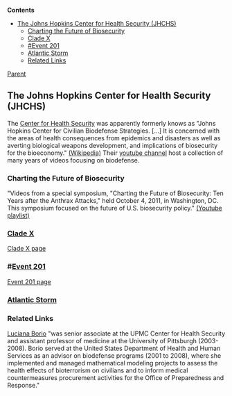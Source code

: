 <!-- START doctoc generated TOC please keep comment here to allow auto update -->
<!-- DON'T EDIT THIS SECTION, INSTEAD RE-RUN doctoc TO UPDATE -->
**Contents**

- [The Johns Hopkins Center for Health Security (JHCHS)](#the-johns-hopkins-center-for-health-security-jhchs)
  - [Charting the Future of Biosecurity](#charting-the-future-of-biosecurity)
  - [Clade X](#clade-x)
  - [#Event 201](#event-201)
  - [Atlantic Storm](#atlantic-storm)
  - [Related Links](#related-links)

<!-- END doctoc generated TOC please keep comment here to allow auto update -->

[Parent](#pages/blog/cv19/index)

## The Johns Hopkins Center for Health Security (JHCHS)

The [Center for Health Security](https://www.centerforhealthsecurity.org/) was 
apparently formerly knows as "Johns Hopkins Center for Civilian Biodefense 
Strategies. [...] It is concerned with the areas of health consequences from 
epidemics and disasters as well as averting biological weapons development, 
and implications of biosecurity for the bioeconomy." 
[(Wikipedia)](https://en.wikipedia.org/wiki/Johns_Hopkins_Center_for_Health_Security)
Their [youtube channel](https://www.youtube.com/user/biosecuritycntr/featured)
host a collection of many years of videos focusing on biodefense.

### Charting the Future of Biosecurity

"Videos from a special symposium, "Charting the Future of Biosecurity: Ten 
Years after the Anthrax Attacks," held October 4, 2011, in Washington, DC. 
This symposium focused on the future of U.S. biosecurity policy."
[(Youtube playlist)](https://www.youtube.com/playlist?list=PL894DCBC7B3A3E4FF)

### [Clade X](#pages/blog/cv19/clade-x)

[Clade X page](#pages/blog/cv19/clade-x)

### #[Event 201](#pages/blog/cv19/event-201)

[Event 201 page](#pages/blog/cv19/event-201)

### [Atlantic Storm](https://en.wikipedia.org/wiki/Atlantic_Storm)



### Related Links

[Luciana Borio](https://en.wikipedia.org/wiki/Luciana_Borio) "was senior 
associate at the UPMC Center for Health Security and assistant professor of 
medicine at the University of Pittsburgh (2003-2008). Borio served at the 
United States Department of Health and Human Services as an advisor on 
biodefense programs (2001 to 2008), where she implemented and managed 
mathematical modeling projects to assess the health effects of bioterrorism on 
civilians and to inform medical countermeasures procurement activities for the 
Office of Preparedness and Response."





